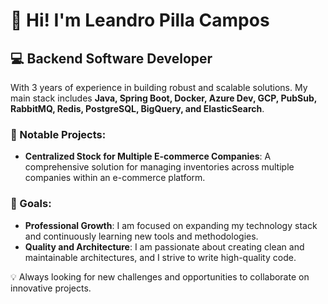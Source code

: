# 👋 Hi! I'm Leandro Pilla Campos

## 💻 Backend Software Developer

With 3 years of experience in building robust and scalable solutions. My main stack includes **Java, Spring Boot, Docker, Azure Dev, GCP, PubSub, RabbitMQ, Redis, PostgreSQL, BigQuery, and ElasticSearch**.

### 🚀 Notable Projects:
- **Centralized Stock for Multiple E-commerce Companies**: A comprehensive solution for managing inventories across multiple companies within an e-commerce platform.

### 🎯 Goals:
- **Professional Growth**: I am focused on expanding my technology stack and continuously learning new tools and methodologies.
- **Quality and Architecture**: I am passionate about creating clean and maintainable architectures, and I strive to write high-quality code.

💡 Always looking for new challenges and opportunities to collaborate on innovative projects.
